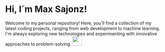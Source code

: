 # Hi, I´m Max Sajonz! 
Welcome to my personal repository! Here, you'll find a collection of my latest coding projects, ranging from web development to machine learning. I'm always exploring new technologies and experimenting with innovative approaches to problem-solving. <img src="https://media.giphy.com/media/fYSnHlufseco8Fh93Z/giphy.gif" width="30">

